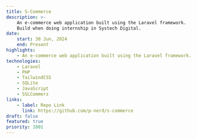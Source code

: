 ```yaml
---
title: S-Commerce
description: >-
    An e-commerce web application built using the Laravel framework. 
    Build when doing internship in Systech Digital.
date:
    start: 30 Jun, 2024
    end: Present
highlights:
    - An e-commerce web application built using the Laravel framework.
technologies:
    - Laravel
    - PHP
    - TailwindCSS
    - SQLite
    - JavaScript
    - SSLCommerz
links:
    - label: Repo Link
      link: https://github.com/p-nerd/s-commerce
draft: false
featured: true
priority: 1001
---
```

